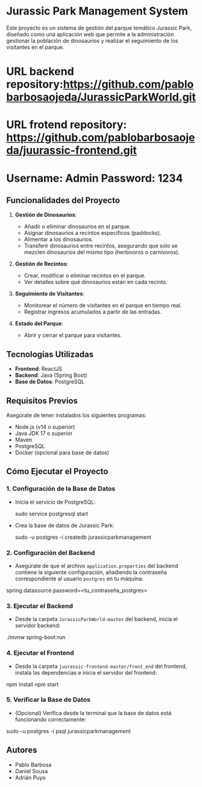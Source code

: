 # Jurassic Park Management System

Este proyecto es un sistema de gestión del parque temático Jurassic Park, diseñado como una aplicación web que permite a la administración gestionar la población de dinosaurios y realizar el seguimiento de los visitantes en el parque.

# URL backend repository:https://github.com/pablobarbosaojeda/JurassicParkWorld.git
# URL frotend repository: https://github.com/pablobarbosaojeda/juurassic-frontend.git


# Username: Admin  Password: 1234
## Funcionalidades del Proyecto

1. **Gestión de Dinosaurios**:
   - Añadir o eliminar dinosaurios en el parque.
   - Asignar dinosaurios a recintos específicos (paddocks).
   - Alimentar a los dinosaurios.
   - Transferir dinosaurios entre recintos, asegurando que solo se mezclen dinosaurios del mismo tipo (herbívoros o carnívoros).

2. **Gestión de Recintos**:
   - Crear, modificar o eliminar recintos en el parque.
   - Ver detalles sobre qué dinosaurios están en cada recinto.

3. **Seguimiento de Visitantes**:
   - Monitorear el número de visitantes en el parque en tiempo real.
   - Registrar ingresos acumulados a partir de las entradas.

4. **Estado del Parque**:
   - Abrir y cerrar el parque para visitantes.

## Tecnologías Utilizadas

- **Frontend**: ReactJS
- **Backend**: Java (Spring Boot)
- **Base de Datos**: PostgreSQL

## Requisitos Previos

Asegúrate de tener instalados los siguientes programas:

- Node.js (v14 o superior)
- Java JDK 17 o superior
- Maven
- PostgreSQL
- Docker (opcional para base de datos)

## Cómo Ejecutar el Proyecto

### 1. Configuración de la Base de Datos

* Inicia el servicio de PostgreSQL:

  sudo service postgresql start

* Crea la base de datos de Jurassic Park:

  sudo -u postgres -i
  createdb jurassicparkmanagement

### 2. Configuración del Backend

* Asegúrate de que el archivo `application.properties` del backend contiene la siguiente configuración, añadiendo la contraseña correspondiente al usuario `postgres` en tu máquina:

 spring.datasource.password=<tu_contraseña_postgres>

 
### 3. Ejecutar el Backend

* Desde la carpeta `JurassicParkWorld-master` del backend, inicia el servidor backend:
  
./mvnw spring-boot:run

### 4. Ejecutar el Frontend

* Desde la carpeta `juurassic-frontend-master/front_end` del frontend, instala las dependencias e inicia el servidor del frontend:

npm install
npm start

### 5. Verificar la Base de Datos

* (Opcional) Verifica desde la terminal que la base de datos está funcionando correctamente:

sudo -u postgres -i
psql jurassicparkmanagement

## Autores

- Pablo Barbosa
- Daniel Sousa
- Adrián Puyo
